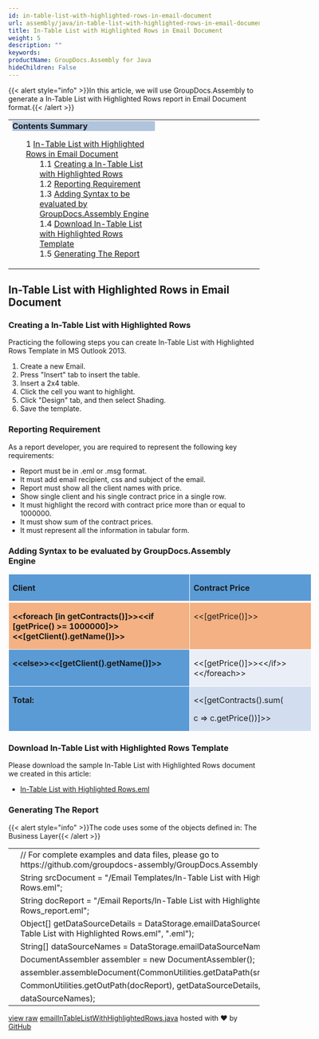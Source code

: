 ```yaml
---
id: in-table-list-with-highlighted-rows-in-email-document
url: assembly/java/in-table-list-with-highlighted-rows-in-email-document
title: In-Table List with Highlighted Rows in Email Document
weight: 5
description: ""
keywords: 
productName: GroupDocs.Assembly for Java
hideChildren: False
---
```

{{< alert style="info" >}}In this article, we will use GroupDocs.Assembly to generate a In-Table List with Highlighted Rows report in Email Document format.{{< /alert >}}

<table class="sectionMacro" border="0" cellpadding="5" cellspacing="0" width="100%"><tbody><tr><td valign="top" width="60%"><div class="panel" style="border-top-width: 1px; border-right-width: 1px; border-bottom-width: 1px; border-left-width: 1px;"><div class="panelHeader" style="border-bottom-width: 1px; background-color: rgb(176, 196, 222);"><b>Contents Summary</b></div><div class="panelContent"><style type="text/css">div.rbtoc1590607145184 { padding-top: 0px; padding-right: 0px; padding-bottom: 0px; padding-left: 0px; }div.rbtoc1590607145184 ul { list-style-type: none; list-style-image: none; margin-left: 0px; }div.rbtoc1590607145184 li { margin-left: 0px; padding-left: 0px; }</style><div class="toc rbtoc1590607145184"><ul class="toc-indentation"><li><span class="TOCOutline">1</span> <a href="#In-TableListwithHighlightedRowsinEmailDocument-In-TableListwithHighlightedRowsinEmailDocument">In-Table List with Highlighted Rows in Email Document</a><ul class="toc-indentation"><li><span class="TOCOutline">1.1</span> <a href="#In-TableListwithHighlightedRowsinEmailDocument-CreatingaIn-TableListwithHighlightedRows">Creating a In-Table List with Highlighted Rows</a></li><li><span class="TOCOutline">1.2</span> <a href="#In-TableListwithHighlightedRowsinEmailDocument-ReportingRequirement">Reporting Requirement</a></li><li><span class="TOCOutline">1.3</span> <a href="#In-TableListwithHighlightedRowsinEmailDocument-AddingSyntaxtobeevaluatedbyGroupDocs.AssemblyEngine">Adding Syntax to be evaluated by GroupDocs.Assembly Engine</a></li><li><span class="TOCOutline">1.4</span> <a href="#In-TableListwithHighlightedRowsinEmailDocument-DownloadIn-TableListwithHighlightedRowsTemplate">Download In-Table List with Highlighted Rows Template</a></li><li><span class="TOCOutline">1.5</span> <a href="#In-TableListwithHighlightedRowsinEmailDocument-GeneratingTheReport">Generating The Report</a></li></ul></li></ul></div></div></div></td><td valign="top"></td></tr></tbody></table>

## In-Table List with Highlighted Rows in Email Document

### Creating a In-Table List with Highlighted Rows

Practicing the following steps you can create In-Table List with Highlighted Rows Template in MS Outlook 2013.

1.  Create a new Email.
2.  Press "Insert" tab to insert the table.
3.  Insert a 2x4 table.
4.  Click the cell you want to highlight.
5.  Click "Design" tab, and then select Shading.
6.  Save the template.

### Reporting Requirement

As a report developer, you are required to represent the following key requirements:

*   Report must be in .eml or .msg format.
*   It must add email recipient, css and subject of the email.
*   Report must show all the client names with price.
*   Show single client and his single contract price in a single row.
*   It must highlight the record with contract price more than or equal to 1000000.
*   It must show sum of the contract prices.
*   It must represent all the information in tabular form.

### Adding Syntax to be evaluated by GroupDocs.Assembly Engine

<table border="0" cellspacing="0" cellpadding="0" width="608" style="width: 456pt; border-collapse: collapse;"><tbody><tr><td width="371" valign="top" style="width: 278pt; border-top-color: white; border-top-style: solid; border-top-width: 1pt; border-right-color: white; border-right-style: solid; border-right-width: 1pt; border-bottom-color: white; border-bottom-style: solid; border-bottom-width: 3pt; border-left-color: white; border-left-style: solid; border-left-width: 1pt; background-color: rgb(91, 155, 213); background-image: initial; padding-top: 0.75pt; padding-right: 5.4pt; padding-bottom: 0in; padding-left: 5.4pt;"><p><b>Client</b></p></td><td width="237" valign="top" style="width: 178pt; border-top-color: white; border-top-style: solid; border-top-width: 1pt; border-left-color: initial; border-left-style: none; border-left-width: initial; border-bottom-color: white; border-bottom-style: solid; border-bottom-width: 3pt; border-right-color: white; border-right-style: solid; border-right-width: 1pt; background-color: rgb(91, 155, 213); background-image: initial; padding-top: 0.75pt; padding-right: 5.4pt; padding-bottom: 0in; padding-left: 5.4pt;"><p><b>Contract Price</b></p></td></tr><tr><td width="371" valign="top" style="width: 278pt; border-top-color: initial; border-top-style: none; border-top-width: initial; border-right-color: white; border-right-style: solid; border-right-width: 1pt; border-bottom-color: white; border-bottom-style: solid; border-bottom-width: 1pt; border-left-color: white; border-left-style: solid; border-left-width: 1pt; background-color: rgb(244, 177, 131); background-image: initial; padding-top: 0.75pt; padding-right: 5.4pt; padding-bottom: 0in; padding-left: 5.4pt;"><p><b>&lt;&lt;foreach [in getContracts()]&gt;&gt;&lt;&lt;if [getPrice() &gt;= 1000000]&gt;&gt;&lt;&lt;[getClient().getName()]&gt;&gt;</b></p></td><td width="237" valign="top" style="width: 178pt; border-top-color: initial; border-top-style: none; border-top-width: initial; border-left-color: initial; border-left-style: none; border-left-width: initial; border-bottom-color: white; border-bottom-style: solid; border-bottom-width: 1pt; border-right-color: white; border-right-style: solid; border-right-width: 1pt; background-color: rgb(244, 177, 131); background-image: initial; padding-top: 0.75pt; padding-right: 5.4pt; padding-bottom: 0in; padding-left: 5.4pt;"><p>&lt;&lt;[getPrice()]&gt;&gt;</p></td></tr><tr><td width="371" valign="top" style="width: 278pt; border-top-color: initial; border-top-style: none; border-top-width: initial; border-right-color: white; border-right-style: solid; border-right-width: 1pt; border-bottom-color: white; border-bottom-style: solid; border-bottom-width: 1pt; border-left-color: white; border-left-style: solid; border-left-width: 1pt; background-color: rgb(91, 155, 213); background-image: initial; padding-top: 0.75pt; padding-right: 5.4pt; padding-bottom: 0in; padding-left: 5.4pt;"><p><b>&lt;&lt;else&gt;&gt;&lt;&lt;[getClient().getName()]&gt;&gt;</b></p></td><td width="237" valign="top" style="width: 178pt; border-top-color: initial; border-top-style: none; border-top-width: initial; border-left-color: initial; border-left-style: none; border-left-width: initial; border-bottom-color: white; border-bottom-style: solid; border-bottom-width: 1pt; border-right-color: white; border-right-style: solid; border-right-width: 1pt; background-color: rgb(234, 239, 247); background-image: initial; padding-top: 0.75pt; padding-right: 5.4pt; padding-bottom: 0in; padding-left: 5.4pt;"><p>&lt;&lt;[getPrice()]&gt;&gt;&lt;&lt;/if&gt;&gt;&lt;&lt;/foreach&gt;&gt;</p></td></tr><tr><td width="371" valign="top" style="width: 278pt; border-top-color: initial; border-top-style: none; border-top-width: initial; border-right-color: white; border-right-style: solid; border-right-width: 1pt; border-bottom-color: white; border-bottom-style: solid; border-bottom-width: 1pt; border-left-color: white; border-left-style: solid; border-left-width: 1pt; background-color: rgb(91, 155, 213); background-image: initial; padding-top: 0.75pt; padding-right: 5.4pt; padding-bottom: 0in; padding-left: 5.4pt;"><p><b>Total:</b></p></td><td width="237" valign="top" style="width: 178pt; border-top-color: initial; border-top-style: none; border-top-width: initial; border-left-color: initial; border-left-style: none; border-left-width: initial; border-bottom-color: white; border-bottom-style: solid; border-bottom-width: 1pt; border-right-color: white; border-right-style: solid; border-right-width: 1pt; background-color: rgb(210, 222, 239); background-image: initial; padding-top: 0.75pt; padding-right: 5.4pt; padding-bottom: 0in; padding-left: 5.4pt;"><p>&lt;&lt;[getContracts().sum(</p><p>c =&gt; c.getPrice())]&gt;&gt;</p></td></tr></tbody></table>

### Download In-Table List with Highlighted Rows Template

Please download the sample In-Table List with Highlighted Rows document we created in this article:

*   [In-Table List with Highlighted Rows.eml](https://raw.githubusercontent.com/groupdocs-assembly/GroupDocs.Assembly-for-Java/master/Examples/GroupDocs.Assembly.Examples.Java/Data/Storage/Email%20Templates/Bulleted%20List.eml?raw=true)

### Generating The Report

{{< alert style="info" >}}The code uses some of the objects defined in: The Business Layer{{< /alert >}}

<table class="highlight tab-size js-file-line-container" data-tab-size="8" data-paste-markdown-skip=""><tbody><tr><td id="file-emailintablelistwithhighlightedrows-java-L1" class="blob-num js-line-number" data-line-number="1"></td><td id="file-emailintablelistwithhighlightedrows-java-LC1" class="blob-code blob-code-inner js-file-line"><span class="pl-c"><span class="pl-c">//</span> For complete examples and data files, please go to https://github.com/groupdocs-assembly/GroupDocs.Assembly-for-Java</span></td></tr><tr><td id="file-emailintablelistwithhighlightedrows-java-L2" class="blob-num js-line-number" data-line-number="2"></td><td id="file-emailintablelistwithhighlightedrows-java-LC2" class="blob-code blob-code-inner js-file-line"><span class="pl-smi">String</span> srcDocument <span class="pl-k">=</span> <span class="pl-s"><span class="pl-pds">"</span>/Email Templates/In-Table List with Highlighted Rows.eml<span class="pl-pds">"</span></span>;</td></tr><tr><td id="file-emailintablelistwithhighlightedrows-java-L3" class="blob-num js-line-number" data-line-number="3"></td><td id="file-emailintablelistwithhighlightedrows-java-LC3" class="blob-code blob-code-inner js-file-line"><span class="pl-smi">String</span> docReport <span class="pl-k">=</span> <span class="pl-s"><span class="pl-pds">"</span>/Email Reports/In-Table List with Highlighted Rows_report.eml<span class="pl-pds">"</span></span>;</td></tr><tr><td id="file-emailintablelistwithhighlightedrows-java-L4" class="blob-num js-line-number" data-line-number="4"></td><td id="file-emailintablelistwithhighlightedrows-java-LC4" class="blob-code blob-code-inner js-file-line"><span class="pl-k">Object</span>[] getDataSourceDetails <span class="pl-k">=</span> <span class="pl-smi">DataStorage</span><span class="pl-k">.</span>emailDataSourceObject(<span class="pl-s"><span class="pl-pds">"</span>In-Table List with Highlighted Rows.eml<span class="pl-pds">"</span></span>, <span class="pl-s"><span class="pl-pds">"</span>.eml<span class="pl-pds">"</span></span>);</td></tr><tr><td id="file-emailintablelistwithhighlightedrows-java-L5" class="blob-num js-line-number" data-line-number="5"></td><td id="file-emailintablelistwithhighlightedrows-java-LC5" class="blob-code blob-code-inner js-file-line"><span class="pl-k">String</span>[] dataSourceNames <span class="pl-k">=</span> <span class="pl-smi">DataStorage</span><span class="pl-k">.</span>emailDataSourceName(<span class="pl-s"><span class="pl-pds">"</span>.eml<span class="pl-pds">"</span></span>);</td></tr><tr><td id="file-emailintablelistwithhighlightedrows-java-L6" class="blob-num js-line-number" data-line-number="6"></td><td id="file-emailintablelistwithhighlightedrows-java-LC6" class="blob-code blob-code-inner js-file-line"><span class="pl-smi">DocumentAssembler</span> assembler <span class="pl-k">=</span> <span class="pl-k">new</span> <span class="pl-smi">DocumentAssembler</span>();</td></tr><tr><td id="file-emailintablelistwithhighlightedrows-java-L7" class="blob-num js-line-number" data-line-number="7"></td><td id="file-emailintablelistwithhighlightedrows-java-LC7" class="blob-code blob-code-inner js-file-line">assembler<span class="pl-k">.</span>assembleDocument(<span class="pl-smi">CommonUtilities</span><span class="pl-k">.</span>getDataPath(srcDocument),</td></tr><tr><td id="file-emailintablelistwithhighlightedrows-java-L8" class="blob-num js-line-number" data-line-number="8"></td><td id="file-emailintablelistwithhighlightedrows-java-LC8" class="blob-code blob-code-inner js-file-line"><span class="pl-smi">CommonUtilities</span><span class="pl-k">.</span>getOutPath(docReport), getDataSourceDetails,</td></tr><tr><td id="file-emailintablelistwithhighlightedrows-java-L9" class="blob-num js-line-number" data-line-number="9"></td><td id="file-emailintablelistwithhighlightedrows-java-LC9" class="blob-code blob-code-inner js-file-line">dataSourceNames);</td></tr></tbody></table>

[view raw](https://gist.github.com/samicheemagroupdocs/b5a0ff1980b6dae4bc13cebd7afed592/raw/cd62197235ff90166d6fc2e32c67995f1fb968b0/emailInTableListWithHighlightedRows.java) [emailInTableListWithHighlightedRows.java](https://gist.github.com/samicheemagroupdocs/b5a0ff1980b6dae4bc13cebd7afed592#file-emailintablelistwithhighlightedrows-java) hosted with ❤ by [GitHub](https://github.com)
